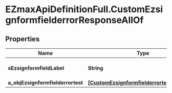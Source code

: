 # EZmaxApiDefinitionFull.CustomEzsignformfielderrorResponseAllOf

## Properties

Name | Type | Description | Notes
------------ | ------------- | ------------- | -------------
**sEzsignformfieldLabel** | **String** | The Label for the Ezsignformfield | 
**a_objEzsignformfielderrortest** | [**[CustomEzsignformfielderrortestResponse]**](CustomEzsignformfielderrortestResponse.md) |  | 


